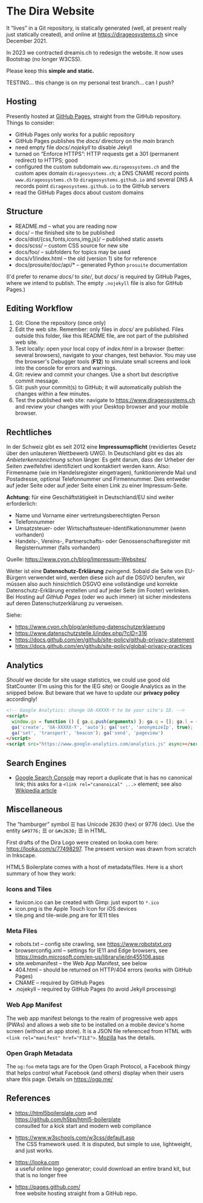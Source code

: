 
# The Dira Website

It “lives” in a Git repository, is statically generated
(well, at present really just statically created), and
online at <https://dirageosystems.ch> since December 2021.

In 2023 we contracted dreamis.ch to redesign the website.
It now uses Bootstrap (no longer W3CSS).

Please keep this **simple and static.**

TESTING... this change is on my personal test branch... can I push?

## Hosting

Presently hosted at [GitHub Pages](https://pages.github.com),
straight from the GitHub repository. Things to consider:

- GitHub Pages only works for a public repository
- GitHub Pages publishes the *docs/* directory on the *main* branch
- need empty file *docs/.nojekyll* to disable Jekyll
- turned on “Enforce HTTPS”: HTTP requests get a 301
  (permanent redirect) to HTTPS; good
- configured the custom subdomain `www.dirageosystems.ch` and the
  custom apex domain `dirageosystems.ch`; a DNS CNAME record points
  `www.dirageosystems.ch` to `dirageosystems.github.io` and several
  DNS A records point `dirageosystems.github.io` to the GitHub servers
- read the GitHub Pages docs about custom domains

## Structure

- README.md – what you are reading now
- docs/ – the finished site to be published
- docs/dist/{css,fonts,icons,img,js}/ – published static assets
- docs/scss/ – custom CSS source for new site
- docs/foo/ – subfolders for topics may be used
- docs/v1/index.html – the old (version 1) site for reference
- docs/prosuite/doc/api/* – generated Python `prosuite` documentation

(I'd prefer to rename *docs/* to *site/*, but *docs/* is
required by GitHub Pages, where we intend to publish.
The empty `.nojekyll` file is also for GitHub Pages.)

## Editing Workflow

1. Git: Clone the repository (once only)
2. Edit the web site. Remember: only files in *docs/* are published.
   Files outside this folder, like this README file, are not part
   of the published web site.
3. Test locally: open your local copy of *index.html* in
   a browser (better: several browsers), navigate to your
   changes, test behavior. You may use the browser's
   Debugger tools (**F12**) to simulate small screens
   and look into the console for errors and warnings.
4. Git: review and commit your changes.
   Use a short but descriptive commit message.
5. Git: push your commit(s) to GitHub; it will automatically
   publish the changes within a few minutes.
6. Test the published web site: navigate to
   <https://www.dirageosystems.ch> and review your changes
   with your Desktop browser and your mobile browser.

## Rechtliches

In der Schweiz gibt es seit 2012 eine **Impressumspflicht**
(revidiertes Gesetz über den unlauteren Wettbewerb UWG).
In Deutschland gibt es das als *Anbieterkennzeichnung* schon
länger. Es geht darum, dass der Urheber der Seiten zweifelsfrei
identifiziert und kontaktiert werden kann. Also: Firmenname
(wie im Handelsregister eingetragen), funktionierende Mail
und Postadresse, optional Telefonnummer und Firmennummer.
Dies entweder auf jeder Seite oder auf jeder Seite einen
Link zu einer Impressum-Seite.

**Achtung:** für eine Geschäftstätigkeit in Deutschland/EU
sind weiter erforderlich:

- Name und Vorname einer vertretungsberechtigten Person
- Telefonnummer
- Umsatzsteuer- oder Wirtschaftssteuer-Identifikationsnummer (wenn vorhanden)
- Handels-, Vereins-, Partnerschafts- oder Genossenschaftsregister
  mit Registernummer (falls vorhanden)

Quelle: <https://www.cyon.ch/blog/Impressum-Websites/>

Weiter ist eine **Datenschutz-Erklärung** zwingend.
Sobald die Seite von EU-Bürgern verwendet wird, werden diese
sich auf die DSGVO berufen, wir müssen also auch hinsichtlich
DSGVO eine vollständige und korrekte Datenschutz-Erklärung
erstellen und auf jeder Seite (im Footer) verlinken.
Bei Hosting auf *GitHub Pages* (oder wo auch immer) ist
sicher mindestens auf deren Datenschutzerklärung zu verweisen.

Siehe:

- <https://www.cyon.ch/blog/anleitung-datenschutzerklaerung>
- <https://www.datenschutzstelle.li/index.php/?cID=316>
- <https://docs.github.com/en/github/site-policy/github-privacy-statement>
- <https://docs.github.com/en/github/site-policy/global-privacy-practices>

## Analytics

*Should* we decide for site usage statistics, we could use
good old StatCounter (I'm using this for the IEG site) or
Google Analytics as in the snipped below. But beware that
we have to update our **privacy policy** accordingly!

```HTML
<!-- Google Analytics: change UA-XXXXX-Y to be your site's ID. -->
<script>
  window.ga = function () { ga.q.push(arguments) }; ga.q = []; ga.l = +new Date;
  ga('create', 'UA-XXXXX-Y', 'auto'); ga('set', 'anonymizeIp', true);
  ga('set', 'transport', 'beacon'); ga('send', 'pageview')
</script>
<script src="https://www.google-analytics.com/analytics.js" async></script>
```

## Search Engines

- [Google Search Console][gsc] may report a duplicate that is has
  no canonical link; this asks for a `<link rel="canonoical" ...>`
  element; see also [Wikipedia article][wikicanonical]

[gsc]: https://search.google.com/search-console
[wikicanonical]: https://en.wikipedia.org/wiki/Canonical_link_element

## Miscellaneous

The “hamburger” symbol ☰ has Unicode 2630 (hex) or 9776 (dec).
Use the entity `&#9776;` &#9776; or `&#x2630;` &#X2630; in HTML.

First drafts of the Dira Logo were created on looka.com here:
<https://looka.com/s/77498297>. The present version was drawn
from scratch in Inkscape.

HTML5 Boilerplate comes with a host of metadata/files.
Here is a short summary of how they work:

### Icons and Tiles

- favicon.ico can be created with Gimp: just export to `*.ico`
- icon.png is the Apple Touch Icon for iOS devices
- tile.png and tile-wide.png are for IE11 tiles

### Meta Files

- robots.txt – config site crawling, see <https://www.robotstxt.org>
- browserconfig.xml – settings for IE11 and Edge browsers, see
  <https://msdn.microsoft.com/en-us/library/ie/dn455106.aspx>
- site.webmanifest – the Web App Manifest, see below
- 404.html – should be returned on HTTP/404 errors (works with GitHub Pages)
- CNAME – required by GitHub Pages
- .nojekyll – required by GitHub Pages (to avoid Jekyll processing)

### Web App Manifest

The web app manifest belongs to the realm of progressive web
apps (PWAs) and allows a web site to be installed on a mobile
device's home screen (without an app store). It is a JSON file
referenced from HTML with `<link rel="manifest" href="FILE">`.
[Mozilla](https://developer.mozilla.org/en-US/docs/Web/Manifest)
has the details.

### Open Graph Metadata

The `og:foo` meta tags are for the Open Graph Protocol,
a Facebook thingy that helps control what Facebook (and
others) display when their users share this page.
Details on <https://ogp.me/>

## References

- <https://html5boilerplate.com> and  
  <https://github.com/h5bp/html5-boilerplate>  
  consulted for a kick start and modern web compliance

- <https://www.w3schools.com/w3css/default.asp>  
  The CSS framework used. It is disputed, but simple
  to use, lightweight, and just works.

- <https://looka.com>  
  a useful online logo generator; could download an
  entire brand kit, but that is no longer free

- <https://pages.github.com/>  
  free website hosting straight from a GitHub repo.
